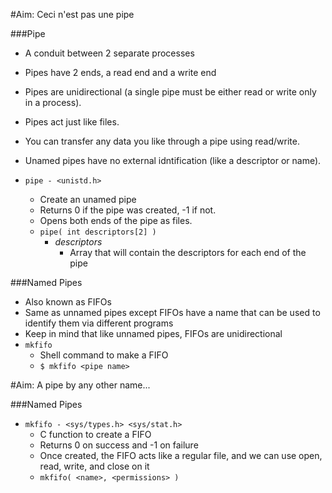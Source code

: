 #Aim: Ceci n'est pas une pipe

###Pipe
- A conduit between 2 separate processes
- Pipes have 2 ends, a read end and a write end
- Pipes are unidirectional (a single pipe must be either read or write only in a process).
- Pipes act just like files.
- You can transfer any data you like through a pipe using read/write.
- Unamed pipes have no external idntification (like a descriptor or name).

- `pipe - <unistd.h>`
  - Create an unamed pipe
  - Returns 0 if the pipe was created, -1 if not.
  - Opens both ends of the pipe as files.
  - `pipe( int descriptors[2] )`
	- _descriptors_
	  - Array that will contain the descriptors for each end of the pipe

###Named Pipes
- Also known as FIFOs
- Same as unnamed pipes except FIFOs have a name that can be used to identify them via different programs
- Keep in mind that like unnamed pipes, FIFOs are unidirectional
- `mkfifo`
  - Shell command to make a FIFO
  - `$ mkfifo <pipe name>`

#Aim: A pipe by any other name...

###Named Pipes
- `mkfifo - <sys/types.h> <sys/stat.h>`
  - C function to create a FIFO
  - Returns 0 on success and -1 on failure
  - Once created, the FIFO acts like a regular file, and we can use open, read, write, and close on it
  - `mkfifo( <name>, <permissions> )`
  
